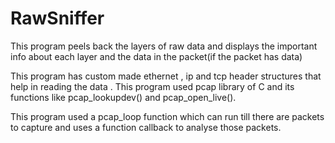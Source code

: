 # RawSniffer
This program peels back the layers of raw data and displays the important info about each layer and the data in the packet(if the packet has data)


This program has custom made ethernet , ip and tcp header structures that help in reading the data .
This program used pcap library of C and its functions like pcap_lookupdev() and pcap_open_live().

This program used a pcap_loop function which can run till there are packets to capture and uses a function callback to analyse those packets.
